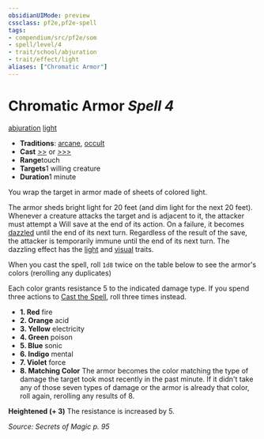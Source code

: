 ```yaml
---
obsidianUIMode: preview
cssclass: pf2e,pf2e-spell
tags:
- compendium/src/pf2e/som
- spell/level/4
- trait/school/abjuration
- trait/effect/light
aliases: ["Chromatic Armor"]
---
```

# Chromatic Armor *Spell 4*   
[abjuration](abjuration.md)  [light](rules/traits/light.md)  

- **Traditions**: [arcane](arcane.md), [occult](occult.md)
- **Cast** [>>](chapter-9-playing-the-game.md#Actions "Two-Action") or [>>>](chapter-9-playing-the-game.md#Actions "Three-Action") 
- **Range**touch
- **Targets**1 willing creature
- **Duration**1 minute

You wrap the target in armor made of sheets of colored light.

The armor sheds bright light for 20 feet (and dim light for the next 20 feet). Whenever a creature attacks the target and is adjacent to it, the attacker must attempt a Will save at the end of its action. On a failure, it becomes [dazzled](conditions.md#Dazzled) until the end of its next turn. Regardless of the result of the save, the attacker is temporarily immune until the end of its next turn. The dazzling effect has the [light](rules/traits/light.md) and [visual](visual.md) traits.

When you cast the spell, roll `1d8` twice on the table below to see the armor's colors (rerolling any duplicates)

Each color grants resistance 5 to the indicated damage type. If you spend three actions to [Cast the Spell](cast-a-spell.md), roll three times instead.

- **1. Red** fire
- **2. Orange** acid
- **3. Yellow** electricity
- **4. Green** poison
- **5. Blue** sonic
- **6. Indigo** mental
- **7. Violet** force
- **8. Matching Color** The armor becomes the color matching the type of damage the target took most recently in the past minute. If it didn't take any of those seven types of damage or the armor is already that color, roll again, rerolling any results of 8.

**Heightened (+ 3)** The resistance is increased by 5.

*Source: Secrets of Magic p. 95*